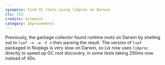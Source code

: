 ```yaml
---
synopsis: Find GC roots using libproc on Darwin
cls: 723
credits: artemist
category: Improvements
---
```


Previously, the garbage collector found runtime roots on Darwin by shelling out to `lsof -n -w -F n` then parsing the result. The version of `lsof` packaged in Nixpkgs is very slow on Darwin, so Lix now uses `libproc` directly to speed up GC root discovery, in some tests taking 250ms now instead of 40s.
